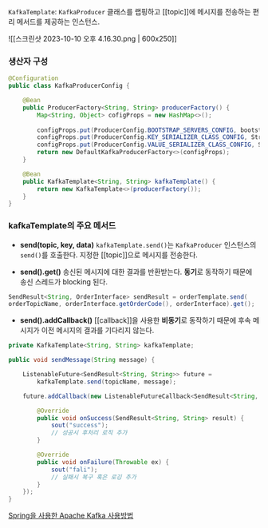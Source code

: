 `KafkaTemplate`: `KafkaProducer` 클래스를 랩핑하고 [[topic]]에 메시지를 전송하는 편리 메서드를 제공하는 인스턴스.

![[스크린샷 2023-10-10 오후 4.16.30.png | 600x250]]
### 생산자 구성

```java
@Configuration
public class KafkaProducerConfig {

	@Bean
	public ProducerFactory<String, String> producerFactory() {
		Map<String, Object> cofigProps = new HashMap<>();
		
		configProps.put(ProducerConfig.BOOTSTRAP_SERVERS_CONFIG, bootstrapAddress);
		configProps.put(ProducerConfig.KEY_SERIALIZER_CLASS_CONFIG, StringSerializer.class);
		configProps.put(ProducerConfig.VALUE_SERIALIZER_CLASS_CONFIG, StringSerializer.class);
		return new DefaultKafkaProducerFactory<>(configProps);
	}

	@Bean
	public KafkaTemplate<String, String> kafkaTemplate() {
		return new KafkaTemplate<>(producerFactory());
	}
}
```
### kafkaTemplate의 주요 메서드

- **send(topic, key, data)**
`kafkaTemplate.send()`는 `KafkaProducer` 인스턴스의 `send()`를 호출한다.
지정한 [[topic]]으로 메시지를 전송한다.

- **send().get()**
송신된 메시지에 대한 결과를 반환받는다. 
**동기**로 동작하기 때문에 송신 스레드가 blocking 된다.

```java
SendResult<String, OrderInterface> sendResult = orderTemplate.send(
orderTopicName, orderInterface.getOrderCode(), orderInterface).get();
```

- **send().addCallback()**
[[callback]]을 사용한 **비동기**로 동작하기 때문에 후속 메시지가 이전 메시지의 결과를 기다리지 않는다.

```java
private KafkaTemplate<String, String> kafkaTemplate;

public void sendMessage(String message) {

	ListenableFuture<SendResult<String, String>> future = 
		kafkaTemplate.send(topicName, message);

	future.addCallback(new ListenableFutureCallback<SendResult<String, String>>() {

		@Override
		public void onSuccess(SendResult<String, String> result) {
			sout("success");
			// 성공시 후처리 로직 추가
		}

		@Override
		public void onFailure(Throwable ex) {
			sout("fali");
			// 실패시 복구 혹은 로깅 추가
		}
	});
}
```


[Spring을 사용한 Apache Kafka 사용방법](https://memo-the-day.tistory.com/14)